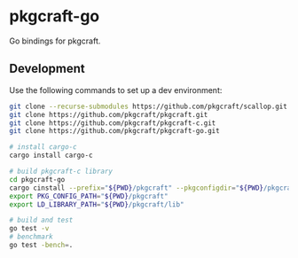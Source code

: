 # pkgcraft-go

Go bindings for pkgcraft.

## Development

Use the following commands to set up a dev environment:

```bash
git clone --recurse-submodules https://github.com/pkgcraft/scallop.git
git clone https://github.com/pkgcraft/pkgcraft.git
git clone https://github.com/pkgcraft/pkgcraft-c.git
git clone https://github.com/pkgcraft/pkgcraft-go.git

# install cargo-c
cargo install cargo-c

# build pkgcraft-c library
cd pkgcraft-go
cargo cinstall --prefix="${PWD}/pkgcraft" --pkgconfigdir="${PWD}/pkgcraft" --manifest-path=../pkgcraft-c/Cargo.toml
export PKG_CONFIG_PATH="${PWD}/pkgcraft"
export LD_LIBRARY_PATH="${PWD}/pkgcraft/lib"

# build and test
go test -v
# benchmark
go test -bench=.
```
